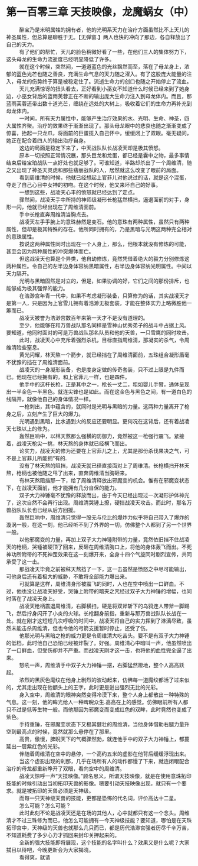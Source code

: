 <h1>第一百零三章 天技映像，龙魔蜗女（中）</h1>
<div id="content">&nbsp&nbsp&nbsp&nbsp&nbsp&nbsp&nbsp&nbsp
 醉宝乃是米明属牲的拥有者，他的光明系天力在治疗方面虽然比不上天儿的神圣属性，但总算是聊胜于无。【无弹窗.】两人也快的冲向了那边，各自释放出了自己的天力。
 <br/>&nbsp&nbsp&nbsp&nbsp&nbsp&nbsp&nbsp&nbsp
 有了他们的帮忙，天儿的脸色稍微好看了一些，在他们三人的集体努力下，这头母龙的生命力流逝度已经明显降低了许多。
 <br/>&nbsp&nbsp&nbsp&nbsp&nbsp&nbsp&nbsp&nbsp
 就在这个时候，突然间，一道道蓝色的光丝飘然而至，落在了母龙身上，浓郁的蓝色光芒也随之善良，充满生命气息的天力随之濯入。有了这股庞大能量的注入，母龙的伤势终于算是被稳定住了。流逝生命力的创口也随之开始停止了流血。
 <br/>&nbsp&nbsp&nbsp&nbsp&nbsp&nbsp&nbsp&nbsp
 天儿充满惊讶的扭头看去，正好看到小巫女不知道什么时候已经来到了她身边，小巫女背后的蓝雨芙蓉正在不断的输出庞大生命力注入到母龙体内。而且，那蓝雨芙蓉还带出数十道光芒，缠绕在远处的大树上，吸收着它们的生命力再补充到母龙体内。
 <br/>&nbsp&nbsp&nbsp&nbsp&nbsp&nbsp&nbsp&nbsp
 一时间，所有天力属性中，能够产生治疗效果的水、光明、生命、神圣，四大属性齐聚。治疗的效果终于渐渐出现了。那头母龙眼中的悲哀也随之渐渐变成了惊喜，抬起一只龙爪，将面前的巨蛋揽入自己怀中，缓缓闭上了双眼。毫无疑问，她正在配合着四人的输出治疗自身。
 <br/>&nbsp&nbsp&nbsp&nbsp&nbsp&nbsp&nbsp&nbsp
 这边的局面是稳定下来了，中天战队队长战凌天却是极其愤怒。
 <br/>&nbsp&nbsp&nbsp&nbsp&nbsp&nbsp&nbsp&nbsp
 原本一切按照正常情况展，那头巨龙和龙蛋，都已经是囊中之物，最多事情结束后给宝珀战队一点好处也就足够了。可谁知道，半路却杀出了一个周维清，随之又出现了神圣天灵虎和那些翡丽战队的人，居然就这么改变了眼前的局面。
 <br/>&nbsp&nbsp&nbsp&nbsp&nbsp&nbsp&nbsp&nbsp
 看到周维清的时候，他就已经想起上官菲儿对他说过的话，就是这个混蛋，夺走了自己心目中女神的初吻。在这个时候，他又来坏自己的好事。
 <br/>&nbsp&nbsp&nbsp&nbsp&nbsp&nbsp&nbsp&nbsp
 一想到这些，战凌天心丰的愤怒就已经达到了定点。
 <br/>&nbsp&nbsp&nbsp&nbsp&nbsp&nbsp&nbsp&nbsp
 骤然间，战凌天手中所持的神师级凝形长枪猛然横扫，逼退面前的对手，身形一闪，他就已经出现在了周维清面前。
 <br/>&nbsp&nbsp&nbsp&nbsp&nbsp&nbsp&nbsp&nbsp
 手中长枪直奔周维清当胸点去。
 <br/>&nbsp&nbsp&nbsp&nbsp&nbsp&nbsp&nbsp&nbsp
 战凌天左手手腕上的意珠赫然是变石。他的意珠有两种属性，虽然只有两种属性，但却是极其特殊的存在。他所同时拥有的，乃是黑暗与光明这两种完全相对的意珠属性。
 <br/>&nbsp&nbsp&nbsp&nbsp&nbsp&nbsp&nbsp&nbsp
 按说这两种属性同时出现在一个人身上，那么，他根本就没有修炼的可能，甚至会因为两种属性的冲突爆体而亡。
 <br/>&nbsp&nbsp&nbsp&nbsp&nbsp&nbsp&nbsp&nbsp
 但这战凌天也算是个异类，他自幼修炼，竟然凭借着绝大的毅力分别修炼这两种属性。令自己的左半边身体容纳黑暗属性，右半边身体容纳光明属性。中间以天力隔开。
 <br/>&nbsp&nbsp&nbsp&nbsp&nbsp&nbsp&nbsp&nbsp
 光明与黑暗固然是对立的，但是，如果协调的好，它们之间的那份排斥，也能够成为极其强悍的能力。
 <br/>&nbsp&nbsp&nbsp&nbsp&nbsp&nbsp&nbsp&nbsp
 在浩渺宫年青一代中，如果不考虑凝形装备，只算修为的话，其实战凌天才是第一人，只是因为上官雪儿拥有着浩渺无极套装，才能在整体实力上略微胜他一筹而已。
 <br/>&nbsp&nbsp&nbsp&nbsp&nbsp&nbsp&nbsp&nbsp
 战凌天被誉为浩渺宫数百年来第一天才不是没有道理的。
 <br/>&nbsp&nbsp&nbsp&nbsp&nbsp&nbsp&nbsp&nbsp
 至少，他能够在和万兽战队那名同样是雪神山优秀弟子的战斗中占据上风。要知道，他同时面对的可是万兽战队那名队员和他的天兽，一只雪鹰的同时攻击。
 <br/>&nbsp&nbsp&nbsp&nbsp&nbsp&nbsp&nbsp&nbsp
 此时，战凌天心中充斥着强烈杀机，目标直指周维清，那凝实的杀气，令周维清险些窒息。
 <br/>&nbsp&nbsp&nbsp&nbsp&nbsp&nbsp&nbsp&nbsp
 黄光闪耀，林天熬一个箭步，就已经挡在了周维清面前，五珠组合凝形盾毫不犹豫的挡在了周维清面前。
 <br/>&nbsp&nbsp&nbsp&nbsp&nbsp&nbsp&nbsp&nbsp
 战凌天的一身凝形装备，也是度身定做的传奇套装，只不过上限是九件而已。他现在已经拥有的，和上官菲儿一样，也是四件。
 <br/>&nbsp&nbsp&nbsp&nbsp&nbsp&nbsp&nbsp&nbsp
 他手中的这杆长枪，正是其中之一，枪长一丈二，粗如婴儿手臂，通体呈现出一半金色一半黑色。就连尖锋也是如此。而在这金色与黑色之间，有一道白色的线隔开，就像他自己的身体情况一样。
 <br/>&nbsp&nbsp&nbsp&nbsp&nbsp&nbsp&nbsp&nbsp
 一枪刺出，其中蕴含的，就同时是光明与黑暗的力量。这两种力量离开了枪身之后，立刻产生了巨大的爆力。
 <br/>&nbsp&nbsp&nbsp&nbsp&nbsp&nbsp&nbsp&nbsp
 光明遇到黑暗，比水遇到火的反应还要明显。更何况在这背后，还有着战凌天七珠以上的修为。
 <br/>&nbsp&nbsp&nbsp&nbsp&nbsp&nbsp&nbsp&nbsp
 轰然巨响中，以林天熬那么强横的防御力，竟然被这一枪强行震飞。紧接着，战凌天枪尖一挑，林天熬的身体就已经横飞而出。
 <br/>&nbsp&nbsp&nbsp&nbsp&nbsp&nbsp&nbsp&nbsp
 论实力，战凌天的修为还要在上官菲儿之上，尤其是那份杀伐果决之气，可不是上官菲儿所能拥“有的.
 <br/>&nbsp&nbsp&nbsp&nbsp&nbsp&nbsp&nbsp&nbsp
 没有了林天熬的阻挡，战凌天就已径直接面对上了周维清。长枪横扫开林天熬，枪柄也被他随之甩了出来，直奔周维清当胸砸来。
 <br/>&nbsp&nbsp&nbsp&nbsp&nbsp&nbsp&nbsp&nbsp
 有林天熬阻挡那一下，给了周维清释放出邪魔变的机会。惟有在邪魔变状态下，在战凌天面前，他才能拥有几分自保的能力。
 <br/>&nbsp&nbsp&nbsp&nbsp&nbsp&nbsp&nbsp&nbsp
 双子大力神锤毫不犹豫的释放而出，由于今天已经出现过一次凝形护体神光了，这次自然不会再行出现。周维清哭锤上撩，硬挡战凌天攻击。而此时，那名万兽战队队长也已经从后方回援。
 <br/>&nbsp&nbsp&nbsp&nbsp&nbsp&nbsp&nbsp&nbsp
 轰然巨响中，周维清只觉得一股无与伦比的爆炸力似乎将自己带入了爆炸的漩涡一般，在这一刻，他已经听不到了外界的一切，仿佛整个人都到了另一个世界一般。
 <br/>&nbsp&nbsp&nbsp&nbsp&nbsp&nbsp&nbsp&nbsp
 以他邪魔变的力量，再加上双子大力神锤附带的力量，竟然依旧挡不住战凌天的枪柄，哭锤被硬顶了回来，反砸在周维清胸口上，将他的身体轰飞而出。不死神功所附带的不死神罡效果在这一刻爆开来，全身十四个气旋同时剧烈宣传，共同承受了这一击。
 <br/>&nbsp&nbsp&nbsp&nbsp&nbsp&nbsp&nbsp&nbsp
 那战凌天毕竟之前被秣天熬挡了一下，这一击虽然是愤怒之中尽可能输出，可他身后还有着极大的威胁，不敢将全部能力爆出来。
 <br/>&nbsp&nbsp&nbsp&nbsp&nbsp&nbsp&nbsp&nbsp
 可就算是这样，周维清身形被震飞的同时，人也在空中喷出一口鲜血。不过，他也没让战凌天好受，哭锤上附带的暗夹之咒经过双子大力神锤的增幅，也同时落在了战凌天身上。
 <br/>&nbsp&nbsp&nbsp&nbsp&nbsp&nbsp&nbsp&nbsp
 战凌天枪柄震退周维清，右脚横扫，硬是将双斧斩下的乌鸦连人带斧一脚踢飞，然后拧身闪开了小炎的火球。长枪翻身前指，重新与那万兽战队队长战在一处。就在刚才这短短几次呼吸的时间中，战凌天将自己的实力挥到了淋漓尽致，虽然未能击杀周维清，但也令他的弓箭支援暂时停止，还受了伤。
 <br/>&nbsp&nbsp&nbsp&nbsp&nbsp&nbsp&nbsp&nbsp
 他那光明与黑暗之枪的威力更是令周维清大吃苦头。要不是有双子大力神锤的低档，此时他自己恐怕已经被炸裂了。好强。周维清心中暗叫一声，他虽然喷出了一口鲜血，但受伤却并不严重。而战凌天刚才这一击，也将他的血性完全逼了出来。
 <br/>&nbsp&nbsp&nbsp&nbsp&nbsp&nbsp&nbsp&nbsp
 怒吼一声，周维清手中双子大力神锤一摆，右脚猛然蹬地，整个人高高跃起。
 <br/>&nbsp&nbsp&nbsp&nbsp&nbsp&nbsp&nbsp&nbsp
 浓烈的黑灰色麾纹在他身上剧烈的波动起来，仿佛每一道魔纹都活了过来似的，尤其走出现在他额头上的王字，此时更是迸出强烈无比的光彩。
 <br/>&nbsp&nbsp&nbsp&nbsp&nbsp&nbsp&nbsp&nbsp
 身入空中，周维清的眼神突然变得冷漠下来，整个人身上都散出一种特殊的气息。这一刻，他的眸光给人一种睥睨众生.高高在上的感觉。仿佛眼前所有人都只不过是低等生物一般。而他那因为邪魔变而变成红色的双眸，此时竟然也变成了紫色。
 <br/>&nbsp&nbsp&nbsp&nbsp&nbsp&nbsp&nbsp&nbsp
 手持重锤，在邪魔变状态下又极其健壮的周维清，当他身体借助右腿力量升空到最高点的时候，竟然就那么悬停在了那里。
 <br/>&nbsp&nbsp&nbsp&nbsp&nbsp&nbsp&nbsp&nbsp
 高贵，傲慢，脾睨天下的气概骤然勃，就连他手中的双子大力神锤上，都蔓延出一层紫红色的光彩。
 <br/>&nbsp&nbsp&nbsp&nbsp&nbsp&nbsp&nbsp&nbsp
 伴随着周维清在空中的悬停，一个高约五米的虚影在他背后缓缓浮现出来。
 <br/>&nbsp&nbsp&nbsp&nbsp&nbsp&nbsp&nbsp&nbsp
 当这个虚影出现的刹那，几乎在场所有人的动作都慢了下来，就连闭眼配合治疗的母龙都重新睁开了双眼，看向空中的周维清。
 <br/>&nbsp&nbsp&nbsp&nbsp&nbsp&nbsp&nbsp&nbsp
 战凌天惊呼一声“天技映像。”顾名思义，所谓天技映像，就是在使用意珠拓印技能的时候引动出当初拓印天兽的影像。嗯要引动天技映像出现，就只有一个要求。就是被拓印的天兽必须是天神级。
 <br/>&nbsp&nbsp&nbsp&nbsp&nbsp&nbsp&nbsp&nbsp
 而每一只天神级天兽的技能，更都是恐怖的代名词，评价高达十二星。
 <br/>&nbsp&nbsp&nbsp&nbsp&nbsp&nbsp&nbsp&nbsp
 怎么可能？怎么可能？
 <br/>&nbsp&nbsp&nbsp&nbsp&nbsp&nbsp&nbsp&nbsp
 此时此刻不论是战凌天还是在场的其他人，心中就都只有这一个念头。周维清才不过三珠修为而已，他怎么可能拥有一今天神级技能？要知道，哪怕是在天珠拓印宫中，天神级的天兽也就那么几只而已，都是历代浩渺宫强者历尽千辛万苦，不知道耗费了多少心力才抓回来封印关押起来的。
 <br/>&nbsp&nbsp&nbsp&nbsp&nbsp&nbsp&nbsp&nbsp
 全新的强大技能即将展现，这个技能的名字叫什么？效果又是什么呢？大家拭目以待吧，今晚更新会为大家揭晓。
 <br/>&nbsp&nbsp&nbsp&nbsp&nbsp&nbsp&nbsp&nbsp
 看得爽，就请
 <br/>&nbsp&nbsp&nbsp&nbsp&nbsp&nbsp&nbsp&nbsp
 <br/>&nbsp&nbsp&nbsp&nbsp&nbsp&nbsp&nbsp&nbsp
</div>
